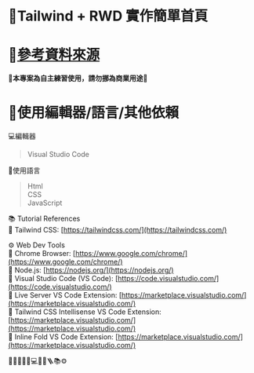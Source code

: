 # 🚀Tailwind + RWD 實作簡單首頁
# 🔗[參考資料來源](https://www.youtube.com/playlist?list=PL0Zuz27SZ-6M8znNpim8dRiICRrP5HPft)
**🚫本專案為自主練習使用，請勿挪為商業用途🚫**

# 🔧使用編輯器/語言/其他依賴
💻編輯器  
>Visual Studio Code

📝使用語言  
>Html  
>CSS  
>JavaScript

📚 Tutorial References  
🔗 Tailwind CSS: [https://tailwindcss.com/](https://tailwindcss.com/)  

⚙ Web Dev Tools  
🔗 Chrome Browser: [https://www.google.com/chrome/](https://www.google.com/chrome/)  
🔗 Node.js: [https://nodejs.org/](https://nodejs.org/)  
🔗 Visual Studio Code (VS Code): [https://code.visualstudio.com/](https://code.visualstudio.com/)  
🔗 Live Server VS Code Extension: [https://marketplace.visualstudio.com/](https://marketplace.visualstudio.com/)  
🔗 Tailwind CSS Intellisense VS Code Extension: [https://marketplace.visualstudio.com/](https://marketplace.visualstudio.com/)  
🔗 Inline Fold VS Code Extension: [https://marketplace.visualstudio.com/](https://marketplace.visualstudio.com/)  

🚀🔧🚫🏪🔗💻📝🔩🪜📚⚙
